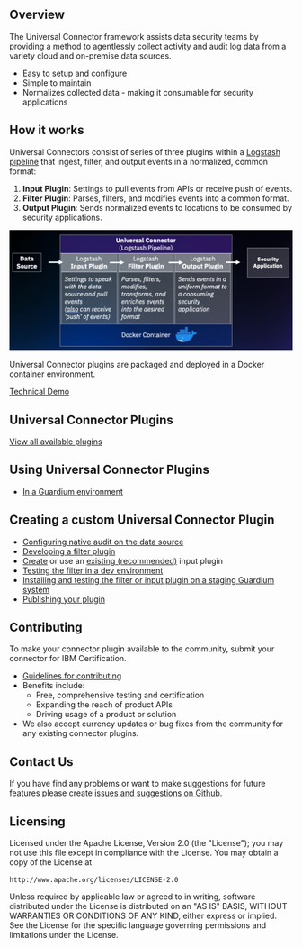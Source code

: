 ## Overview

The Universal Connector framework assists data security teams by providing a method to agentlessly collect activity and audit log data from a variety cloud and on-premise data sources.
- Easy to setup and configure
- Simple to maintain
- Normalizes collected data - making it consumable for security applications

## How it works
Universal Connectors consist of series of three plugins within a [Logstash pipeline](https://www.elastic.co/guide/en/logstash/current/pipeline.html) that ingest, filter, and output events in a normalized, common format:

1) **Input Plugin**: Settings to pull events from APIs or receive push of events.
2) **Filter Plugin**: Parses, filters, and modifies events into a common format.
3) **Output Plugin**: Sends normalized events to locations to be consumed by security applications.

![Universal Connector - Logstash Pipeline](/docs/images/uc_overview.png)

Universal Connector plugins are packaged and deployed in a Docker container environment.

[Technical Demo](https://youtu.be/LAYhVoYMb28)

## Universal Connector Plugins

[View all available plugins](/docs/available_plugins.md)

## Using Universal Connector Plugins
- [In a Guardium environment](https://www.ibm.com/support/knowledgecenter/SSMPHH_11.3.0/com.ibm.guardium.doc.stap/guc/cfg_overview.html)

## Creating a custom Universal Connector Plugin
- [Configuring native audit on the data source](https://www.ibm.com/support/knowledgecenter/SSMPHH_11.3.0/com.ibm.guardium.doc.stap/guc/cfg_native_audit_data_source.html)
- [Developing a filter plugin](https://www.ibm.com/support/knowledgecenter/SSMPHH_11.3.0/com.ibm.guardium.doc.stap/guc/develop_filter_plugin.html)
- [Create](https://www.elastic.co/guide/en/logstash/current/input-new-plugin.html) or use an [existing (recommended)](https://www.elastic.co/guide/en/logstash/current/input-plugins.html) input plugin
- [Testing the filter in a dev environment](https://www.ibm.com/support/knowledgecenter/SSMPHH_11.3.0/com.ibm.guardium.doc.stap/guc/test_filter_dev_env.html)
- [Installing and testing the filter or input plugin on a staging Guardium system](https://www.ibm.com/support/knowledgecenter/SSMPHH_11.3.0/com.ibm.guardium.doc.stap/guc/test_filter_guardium.html)
- [Publishing your plugin](https://www.ibm.com/support/knowledgecenter/SSMPHH_11.3.0/com.ibm.guardium.doc.stap/guc/publish_plugin.html)

## Contributing
To make your connector plugin available to the community, submit your connector for IBM Certification.
- [Guidelines for contributing](CONTRIBUTING.md)
- Benefits include:
  - Free, comprehensive testing and certification
  - Expanding the reach of product APIs
  - Driving usage of a product or solution
- We also accept currency updates or bug fixes from the community for any existing connector plugins.

## Contact Us
If you have find any problems or want to make suggestions for future features please create [issues and suggestions on Github](https://github.com/IBM/universal-connectors/issues).


## Licensing

Licensed under the Apache License, Version 2.0 (the "License");
you may not use this file except in compliance with the License.
You may obtain a copy of the License at

    http://www.apache.org/licenses/LICENSE-2.0

Unless required by applicable law or agreed to in writing, software
distributed under the License is distributed on an "AS IS" BASIS,
WITHOUT WARRANTIES OR CONDITIONS OF ANY KIND, either express or implied.
See the License for the specific language governing permissions and
limitations under the License.
